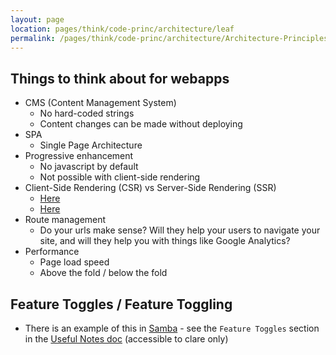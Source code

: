 ```yaml
---
layout: page
location: pages/think/code-princ/architecture/leaf
permalink: /pages/think/code-princ/architecture/Architecture-Principles
---
```


## Things to think about for webapps

- CMS (Content Management System)
    - No hard-coded strings
    - Content changes can be made without deploying
- SPA
    - Single Page Architecture
- Progressive enhancement
    - No javascript by default
    - Not possible with client-side rendering
- Client-Side Rendering (CSR) vs Server-Side Rendering (SSR)
    - [Here](https://medium.com/@addyosmani/progressive-web-apps-with-react-js-part-4-site-is-progressively-enhanced-b5ad7cf7a447)
    - [Here](https://www.freecodecamp.org/news/what-exactly-is-client-side-rendering-and-hows-it-different-from-server-side-rendering-bd5c786b340d/)
- Route management 
	- Do your urls make sense? Will they help your users to navigate your site, and will they help you with things like Google Analytics?
- Performance 
	- Page load speed 
	- Above the fold / below the fold 

## Feature Toggles / Feature Toggling

- There is an example of this in [Samba](https://github.com/claresudbery/samba) - see the `Feature Toggles` section in the [Useful Notes doc](https://github.com/claresudbery/samba/blob/master/Useful-Notes.docx) (accessible to clare only)